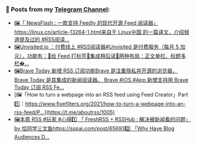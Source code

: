 ### 📰 Posts from my [Telegram Channel](https://t.me/s/aboutrss):
<!-- BLOG-POST-LIST:START -->
- [🖼「 NewsFlash : 一款支持 Feedly 的现代开源 Feed 阅读器」https://linux.cn/article-13264-1.html来自于 Linux中国 的一篇译文，介绍频道提及过的 #RSS阅读...](https://t.me/aboutrss/1008)
- [🖼Unvisited.io ：付费线上 #RSS阅读器#Unvisited 是付费服务（每月 5 加元），功能有：🔸给 Feed 打标签🔸集成稍后读🔸两种布局：正文单栏、标题多栏�...](https://t.me/aboutrss/1007)
- [🖼Brave Today 新增 RSS 订阅功能Brave 是注重隐私并开源的浏览器，Brave Today 是其集成的新闻阅读器。 Brave #iOS #App 新增支持用 Brave Today 订阅 RSS Fe...](https://t.me/aboutrss/1006)
- [🖼「How to turn a webpage into an RSS feed using Feed Creator」Part 1️⃣：https://www.fivefilters.org/2021/how-to-turn-a-webpage-into-an-rss-feed/P...](https://t.me/aboutrss/1005)
- [🖼本周 RSS #玩家 #心得1️⃣ 「 FreshRSS + RSSHub : 解决被新闻看的问题」 by 恰同学三文鱼https://sspai.com/post/656932️⃣ 「Why Have Blog Audiences D...](https://t.me/aboutrss/1004)
<!-- BLOG-POST-LIST:END -->

<!--
**AboutRSS/AboutRSS** is a ✨ _special_ ✨ repository because its `README.md` (this file) appears on your GitHub profile.

Here are some ideas to get you started:

- 🔭 I’m currently working on ...
- 🌱 I’m currently learning ...
- 👯 I’m looking to collaborate on ...
- 🤔 I’m looking for help with ...
- 💬 Ask me about ...
- 📫 How to reach me: ...
- 😄 Pronouns: ...
- ⚡ Fun fact: ...
-->
